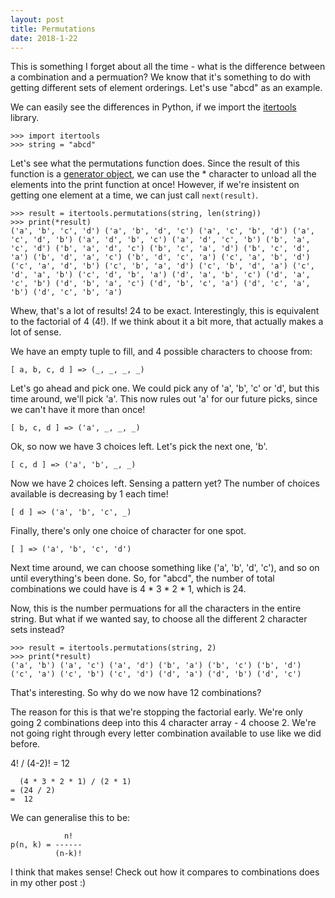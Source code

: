 ```yaml
---
layout: post
title: Permutations
date: 2018-1-22
---
```


This is something I forget about all the time - what is the difference between a combination and a permuation? 
We know that it's something to do with getting different sets of element orderings. <!--break--> Let's use "abcd" as an example.

We can easily see the differences in Python, if we import the [itertools](https://docs.python.org/3.6/library/itertools.html) library.

```
>>> import itertools
>>> string = "abcd"
```

Let's see what the permutations function does. Since the result of this function is a [generator object](https://www.programiz.com/python-programming/generator), we can use the * character to unload all the elements into the print function at once! However, if we're insistent on getting one element at a time, we can just call `next(result)`.

```
>>> result = itertools.permutations(string, len(string))
>>> print(*result)
('a', 'b', 'c', 'd') ('a', 'b', 'd', 'c') ('a', 'c', 'b', 'd') ('a', 'c', 'd', 'b') ('a', 'd', 'b', 'c') ('a', 'd', 'c', 'b') ('b', 'a', 'c', 'd') ('b', 'a', 'd', 'c') ('b', 'c', 'a', 'd') ('b', 'c', 'd', 'a') ('b', 'd', 'a', 'c') ('b', 'd', 'c', 'a') ('c', 'a', 'b', 'd') ('c', 'a', 'd', 'b') ('c', 'b', 'a', 'd') ('c', 'b', 'd', 'a') ('c', 'd', 'a', 'b') ('c', 'd', 'b', 'a') ('d', 'a', 'b', 'c') ('d', 'a', 'c', 'b') ('d', 'b', 'a', 'c') ('d', 'b', 'c', 'a') ('d', 'c', 'a', 'b') ('d', 'c', 'b', 'a')
```

Whew, that's a lot of results! 24 to be exact. Interestingly, this is equivalent to the factorial of 4 (4!). If we think about it a bit more, that actually makes a lot of sense.

We have an empty tuple to fill, and 4 possible characters to choose from:

`[ a, b, c, d ] => (_, _, _, _)`

Let's go ahead and pick one. We could pick any of 'a', 'b', 'c' or 'd', but this time around, we'll pick 'a'. This now rules out 'a' for our future picks, since we can't have it more than once!

`[ b, c, d ] => ('a', _, _, _)`

Ok, so now we have 3 choices left. Let's pick the next one, 'b'.

`[ c, d ] => ('a', 'b', _, _)`

Now we have 2 choices left. Sensing a pattern yet? The number of choices available is decreasing by 1 each time!

`[ d ] => ('a', 'b', 'c', _)`

Finally, there's only one choice of character for one spot.

`[ ] => ('a', 'b', 'c', 'd')`

Next time around, we can choose something like ('a', 'b', 'd', 'c'), and so on until everything's been done. So, for "abcd", the number of total combinations we could have is 4 * 3 * 2 * 1, which is 24.

Now, this is the number permuations for all the characters in the entire string. But what if we wanted say, to choose all the different 2 character sets instead?

```
>>> result = itertools.permutations(string, 2)
>>> print(*result)
('a', 'b') ('a', 'c') ('a', 'd') ('b', 'a') ('b', 'c') ('b', 'd') ('c', 'a') ('c', 'b') ('c', 'd') ('d', 'a') ('d', 'b') ('d', 'c')
```

That's interesting. So why do we now have 12 combinations?

The reason for this is that we're stopping the factorial early. We're only going 2 combinations deep into this 4 character array - 4 choose 2. We're not going right through every letter combination available to use like we did before.

4! / (4-2)! = 12

```
  (4 * 3 * 2 * 1) / (2 * 1)
= (24 / 2)
=  12
```

We can generalise this to be:
```
            n!
p(n, k) = ------
          (n-k)!
```

I think that makes sense! Check out how it compares to combinations does in my other post :)

